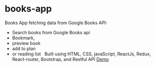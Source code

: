 # books-app
Books App fetching data from Google Books API: 
- Search books from Google Books api
- Bookmark,
- preview book
- add to plan
- or reading list &nbsp;
Built using HTML, CSS, javaScript, ReactJs, Redux, React-router, Bootstrap, and Restful API
[Demo](https://github.com/talalalamdar/books-app)
